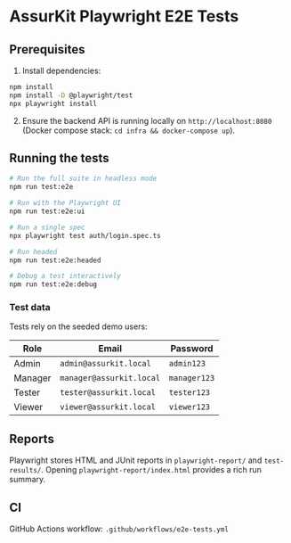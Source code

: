 # AssurKit Playwright E2E Tests

## Prerequisites

1. Install dependencies:

```bash
npm install
npm install -D @playwright/test
npx playwright install
```

2. Ensure the backend API is running locally on `http://localhost:8080` (Docker compose stack: `cd infra && docker-compose up`).

## Running the tests

```bash
# Run the full suite in headless mode
npm run test:e2e

# Run with the Playwright UI
npm run test:e2e:ui

# Run a single spec
npx playwright test auth/login.spec.ts

# Run headed
npm run test:e2e:headed

# Debug a test interactively
npm run test:e2e:debug
```

### Test data

Tests rely on the seeded demo users:

| Role | Email | Password |
| --- | --- | --- |
| Admin | `admin@assurkit.local` | `admin123` |
| Manager | `manager@assurkit.local` | `manager123` |
| Tester | `tester@assurkit.local` | `tester123` |
| Viewer | `viewer@assurkit.local` | `viewer123` |

## Reports

Playwright stores HTML and JUnit reports in `playwright-report/` and `test-results/`. Opening `playwright-report/index.html` provides a rich run summary.

## CI

GitHub Actions workflow: `.github/workflows/e2e-tests.yml`
